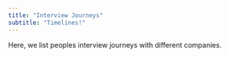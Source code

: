 ```yaml
---
title: "Interview Journeys"
subtitle: "Timelines!"
---
```


Here, we list peoples interview journeys with different companies.
